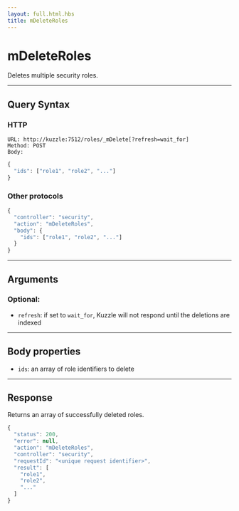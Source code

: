 ```yaml
---
layout: full.html.hbs
title: mDeleteRoles
---
```


# mDeleteRoles

<SinceBadge version="1.0.0" />

Deletes multiple security roles.

---

## Query Syntax

### HTTP

```http
URL: http://kuzzle:7512/roles/_mDelete[?refresh=wait_for]
Method: POST
Body:
```

```js
{
  "ids": ["role1", "role2", "..."]
}
```

### Other protocols

```js
{
  "controller": "security",
  "action": "mDeleteRoles",
  "body": {
    "ids": ["role1", "role2", "..."]
  }
}
```

---

## Arguments

### Optional:

- `refresh`: if set to `wait_for`, Kuzzle will not respond until the deletions are indexed

---

## Body properties

- `ids`: an array of role identifiers to delete

---

## Response

Returns an array of successfully deleted roles.

```javascript
{
  "status": 200,
  "error": null,
  "action": "mDeleteRoles",
  "controller": "security",
  "requestId": "<unique request identifier>",
  "result": [
    "role1",
    "role2",
    "..."
  ]
}
```
